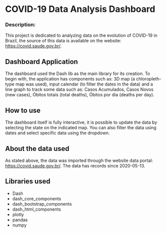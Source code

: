 # COVID-19 Data Analysis Dashboard

### Description:

This project is dedicated to analyzing data on the evolution of COVID-19 in Brazil, the source of this data is available on the website: https://covid.saude.gov.br/.

## Dashboard Application

The dashboard used the Dash lib as the main library for its creation. To begin with, the application has components such as: 3D map (a chloropleth-type map was used), input calendar (to filter the dates in the data) and a line graph to track some data such as: Casos Acumulados, Casos Novos (new cases), Óbitos totais (total deaths), Óbitos por dia (deaths per day).

## How to use

The dashboard itself is fully interactive, it is possible to update the data by selecting the state on the indicated map. You can also filter the data using dates and select specific data using the dropdown.

## About the data used

As stated above, the data was imported through the website data portal: https://covid.saude.gov.br/.
The data has records since 2020-05-13.

## Libraries used

- Dash
- dash_core_components
- dash_bootstrap_components
- dash_html_components
- plotly
- pandas
- numpy
